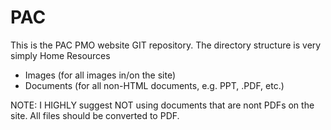 # PAC
This is the PAC PMO website GIT repository. The directory structure is very simply
Home
Resources
* Images (for all images in/on the site)
* Documents (for all non-HTML documents, e.g. PPT, .PDF, etc.)

NOTE: I HIGHLY suggest NOT using documents that are nont PDFs on the site. All files should be converted to PDF.
